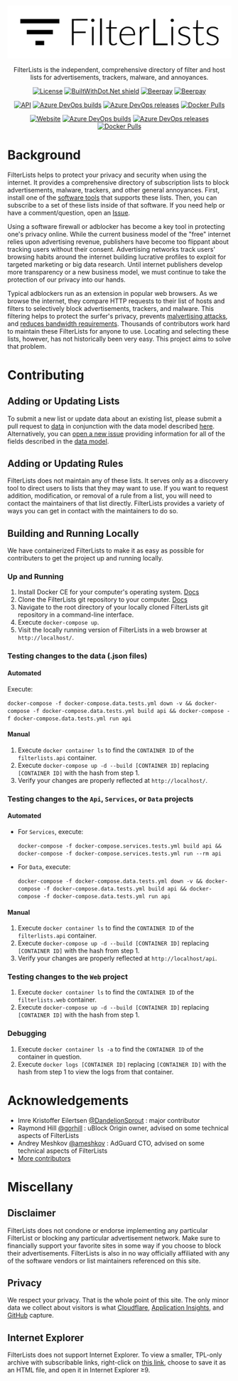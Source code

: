 <p align="center"><img src="https://github.com/collinbarrett/FilterLists/blob/master/imgs/logo_filterlists.png"></p>

<p align="center">FilterLists is the independent, comprehensive directory of filter and host lists for advertisements, trackers, malware, and annoyances.</p>

<p align="center"><a href="https://github.com/collinbarrett/FilterLists/blob/master/LICENSE"><img src="https://img.shields.io/badge/License-MIT-green.svg" alt="License" /></a>
<a href="https://builtwithdot.net/project/125/filterlists"><img src="https://builtwithdot.net/project/125/filterlists/badge" alt="BuiltWithDot.Net shield" /></a>
<a href="https://beerpay.io/collinbarrett/FilterLists"><img src="https://beerpay.io/collinbarrett/FilterLists/badge.svg?style=beer-square" alt="Beerpay" /></a>
<a href="https://beerpay.io/collinbarrett/FilterLists?focus=wish"><img src="https://beerpay.io/collinbarrett/FilterLists/make-wish.svg?style=flat-square" alt="Beerpay" /></a></p>

<p align="center"><a href="https://filterlists.com/api/v1/lists"><img src="https://img.shields.io/website-up-down-green-red/http/shields.io.svg?label=API" alt="API" /></a>
<a href="https://dev.azure.com/collinbarrett/FilterLists/_build/latest?definitionId=3"><img src="https://img.shields.io/azure-devops/build/collinbarrett/FilterLists/3.svg" alt="Azure DevOps builds" /></a>
<a href="https://dev.azure.com/collinbarrett/FilterLists/_release?definitionId=3"><img src="https://img.shields.io/azure-devops/release/collinbarrett/b06a3d5c-459e-4789-9735-0f5969006fe8/3/4.svg" alt="Azure DevOps releases" /></a>
<a href="https://hub.docker.com/r/collinbarrett/filterlists.api"><img src="https://img.shields.io/docker/pulls/collinbarrett/filterlists.api.svg" alt="Docker Pulls" /></a></p>

<p align="center"><a href="https://filterlists.com/"><img src="https://img.shields.io/website-up-down-green-red/http/shields.io.svg" alt="Website" /></a>
<a href="https://dev.azure.com/collinbarrett/FilterLists/_build/latest?definitionId=12"><img src="https://img.shields.io/azure-devops/build/collinbarrett/FilterLists/12.svg" alt="Azure DevOps builds" /></a>
<a href="https://dev.azure.com/collinbarrett/FilterLists/_release?definitionId=4"><img src="https://img.shields.io/azure-devops/release/collinbarrett/b06a3d5c-459e-4789-9735-0f5969006fe8/4/5.svg" alt="Azure DevOps releases" /></a>
<a href="https://hub.docker.com/r/collinbarrett/filterlists.web"><img src="https://img.shields.io/docker/pulls/collinbarrett/filterlists.web.svg" alt="Docker Pulls" /></a></p>

# Background

FilterLists helps to protect your privacy and security when using the internet. It provides a comprehensive directory of subscription lists to block advertisements, malware, trackers, and other general annoyances. First, install one of the [software tools](https://github.com/collinbarrett/FilterLists/blob/master/data/Software.json) that supports these lists. Then, you can subscribe to a set of these lists inside of that software. If you need help or have a comment/question, open an [Issue](https://github.com/collinbarrett/FilterLists/issues).

Using a software firewall or adblocker has become a key tool in protecting one's privacy online. While the current business model of the "free" internet relies upon advertising revenue, publishers have become too flippant about tracking users without their consent. Advertising networks track users' browsing habits around the internet building lucrative profiles to exploit for targeted marketing or big data research. Until internet publishers develop more transparency or a new business model, we must continue to take the protection of our privacy into our hands.

Typical adblockers run as an extension in popular web browsers. As we browse the internet, they compare HTTP requests to their list of hosts and filters to selectively block advertisements, trackers, and malware. This filtering helps to protect the surfer's privacy, prevents [malvertising attacks](http://www.wired.com/insights/2014/11/malvertising-is-cybercriminals-latest-sweet-spot/ "Why Malvertising Is Cybercriminals' Latest Sweet Spot - Wired"), and [reduces bandwidth requirements](http://venturebeat.com/2015/07/08/blocking-ads-can-cut-network-traffic-25-to-40-study-shows/ "Blocking Ads Can Cut Network Traffic 25% to 40%, Study Shows - VentureBeat"). Thousands of contributors work hard to maintain these FilterLists for anyone to use. Locating and selecting these lists, however, has not historically been very easy. This project aims to solve that problem.

# Contributing

## Adding or Updating Lists

To submit a new list or update data about an existing list, please submit a pull request to [data](https://github.com/collinbarrett/FilterLists/tree/master/data) in conjunction with the data model described [here](https://github.com/collinbarrett/FilterLists/wiki/Data-Model_sidebar). Alternatively, you can [open a new issue](https://github.com/collinbarrett/FilterLists/issues/new) providing information for all of the fields described in the [data model](https://github.com/collinbarrett/FilterLists/wiki/Data-Model_sidebar).

## Adding or Updating Rules

FilterLists does not maintain any of these lists. It serves only as a discovery tool to direct users to lists that they may want to use. If you want to request addition, modification, or removal of a rule from a list, you will need to contact the maintainers of that list directly. FilterLists provides a variety of ways you can get in contact with the maintainers to do so.

## Building and Running Locally

We have containerized FilterLists to make it as easy as possible for contributers to get the project up and running locally.

### Up and Running

1. Install Docker CE for your computer's operating system. [Docs](https://docs.docker.com/install/)
2. Clone the FilterLists git repository to your computer. [Docs](https://help.github.com/en/articles/cloning-a-repository)
3. Navigate to the root directory of your locally cloned FilterLists git repository in a command-line interface.
4. Execute `docker-compose up`.
5. Visit the locally running version of FilterLists in a web browser at `http://localhost/`.

### Testing changes to the data (.json files)

#### Automated

Execute:

`docker-compose -f docker-compose.data.tests.yml down -v && docker-compose -f docker-compose.data.tests.yml build api && docker-compose -f docker-compose.data.tests.yml run api`

#### Manual

1. Execute `docker container ls` to find the `CONTAINER ID` of the `filterlists.api` container.
2. Execute `docker-compose up -d --build [CONTAINER ID]` replacing `[CONTAINER ID]` with the hash from step 1.
3. Verify your changes are properly reflected at `http://localhost/`.

### Testing changes to the `Api`, `Services`, or `Data` projects

#### Automated

- For `Services`, execute:

  `docker-compose -f docker-compose.services.tests.yml build api && docker-compose -f docker-compose.services.tests.yml run --rm api`

- For `Data`, execute:

  `docker-compose -f docker-compose.data.tests.yml down -v && docker-compose -f docker-compose.data.tests.yml build api && docker-compose -f docker-compose.data.tests.yml run api`

#### Manual

1. Execute `docker container ls` to find the `CONTAINER ID` of the `filterlists.api` container.
2. Execute `docker-compose up -d --build [CONTAINER ID]` replacing `[CONTAINER ID]` with the hash from step 1.
3. Verify your changes are properly reflected at `http://localhost/api`.

### Testing changes to the `Web` project

1. Execute `docker container ls` to find the `CONTAINER ID` of the `filterlists.web` container.
2. Execute `docker-compose up -d --build [CONTAINER ID]` replacing `[CONTAINER ID]` with the hash from step 1.

### Debugging

1. Execute `docker container ls -a` to find the `CONTAINER ID` of the container in question.
2. Execute `docker logs [CONTAINER ID]` replacing `[CONTAINER ID]` with the hash from step 1 to view the logs from that container.

# Acknowledgements

  - Imre Kristoffer Eilertsen [@DandelionSprout](https://github.com/DandelionSprout) : major contributor
  - Raymond Hill [@gorhill](https://github.com/gorhill) : uBlock Origin owner, advised on some technical aspects of FilterLists
  - Andrey Meshkov [@ameshkov](https://github.com/ameshkov) : AdGuard CTO, advised on some technical aspects of FilterLists
  - [More contributors](https://github.com/collinbarrett/FilterLists/graphs/contributors)

# Miscellany

## Disclaimer

FilterLists does not condone or endorse implementing any particular FilterList or blocking any particular advertisement network. Make sure to financially support your favorite sites in some way if you choose to block their advertisements. FilterLists is also in no way officially affiliated with any of the software vendors or list maintainers referenced on this site.

## Privacy

We respect your privacy. That is the whole point of this site. The only minor data we collect about visitors is what [Cloudflare](https://www.cloudflare.com/analytics/), [Application Insights](https://docs.microsoft.com/en-us/azure/application-insights/app-insights-data-retention-privacy), and [GitHub](https://help.github.com/articles/github-privacy-statement/) capture.

## Internet Explorer

FilterLists does not support Internet Explorer. To view a smaller, TPL-only archive with subscribable links, right-click on [this link](https://raw.githubusercontent.com/collinbarrett/FilterLists/master/data/TPLSubscriptionAssistant.html), choose to save it as an HTML file, and open it in Internet Explorer ≥9.
